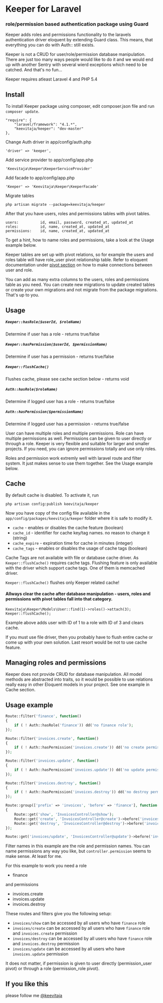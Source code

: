 # Keeper for Laravel
### role/permission based authentication package using Guard

Keeper  adds roles and permissions functionality to the laravels authentication driver eloquent by extending Guard class. This means, that everything you can do with Auth:: still exists.

Keeper is not a CRUD for user/role/permission database manipulation. There are just too many ways people would like to do it and we would end up with another Sentry with several wierd exceptions which need to be catched. And that's no fun...

Keeper requires atleast Laravel 4 and PHP 5.4

## Install

To install Keeper package using composer, edit composer.json file and run `composer update`.

	"require": {
	    "laravel/framework": "4.1.*",
	    "keevitaja/keeper": "dev-master"
	},

Change Auth driver in app/config/auth.php

	'driver' => 'keeper',

Add service provider to app/config/app.php

	'Keevitaja\Keeper\KeeperServiceProvider'

Add facade to app/config/app.php

	'Keeper' => 'Keevitaja\Keeper\KeeperFacade'

Migrate tables

	php artisan migrate --package=keevitaja/keeper

After that you have users, roles and permissions tables with pivot tables.

	users:          id, email, password, created_at, updated_at
	roles:          id, name, created_at, updated_at
	permissions:    id, name, created_at, updated_at

To get a hint, how to name roles and permissions, take a look at the Usage example below.

Keeper tables are set up with pivot relations, so for example the users and roles table will have role_user pivot relationship table. Refer to eloquent documentation under [pivot section](http://laravel.com/docs/eloquent#working-with-pivot-tables) on how to make connections between user and role.

You can add as many extra columns to the users, roles and permissions table as you need. You can create new migrations to update created tables or create your own migrations and not migrate from the package migrations. That's up to you. 

## Usage

##### `Keeper::hasRole($userId, $roleName)`

Determine if user has a role - returns true/false

##### `Keeper::hasPermission($userId, $permissionName)`

Determine if user has a permission - returns true/false

##### `Keeper::flushCache()`

Flushes cache, please see cache section below - returns void

##### `Auth::hasRole($roleName)`

Determine if logged user has a role - returns true/false

##### `Auth::hasPermission($permissionName)`

Determine if logged user has a permission  - returns true/false

User can have multiple roles and multiple permissions. Role can have multiple permissions as well. Permissions can be given to user directly or through a role. Keeper is very flexible and suitable for larger and smaller projects. If you need, you can ignore permissions totally and use only roles.

Roles and permission work extremly well with laravel route and filter system. It just makes sense to use them together. See the Usage example below.

## Cache

By default cache is disabled. To activate it, run

	php artisan config:publish keevitaja/keeper

Now you have copy of the config file available in the `app/config/packages/keevitaja/keeper` folder where it is safe to modify it.

- `cache` - enables or disables the cache feature (boolean)
- `cache_id` - identifier for cache key/tag names. no reason to change it (string)
- `cache_expire` - expiration time for cache in minutes (integer)
- `cache_tags` - enables or disables the usage of cache tags (boolean)

Cache Tags are not available with file or database cache driver. As `Keeper::flushCache()` requires cache tags. Flushing feature is only available with the driver which support cache tags. One of them is memcached driver.

`Keeper::flushCache()` flushes only Keeper related cache!

#### Allways clear the cache after database manipulation - users, roles and permissions with pivot tables fall into that category. 

	Keevitaja\Keeper\Models\User::find(1)->roles()->attach(3);
	Keeper::flushCache();

Example above adds user with ID of 1 to a role with ID of 3 and clears cache.

If you must use file driver, then you probably have to flush entire cache or come up with your own solution. Last resort would be not to use cache feature.

## Managing roles and permissions

Keeper does not provide CRUD for database manipulation. All model methods are abstracted into traits, so it would be possible to use relations really easy in other Eloquent models in your project. See one example in Cache section.

## Usage example

```php
Route::filter('finance', function()
{
	if ( ! Auth::hasRole('finance')) dd('no finance role');
});

Route::filter('invoices.create', function()
{
	if ( ! Auth::hasPermission('invoices.create')) dd('no create permission');
});

Route::filter('invoices.update', function()
{
	if ( ! Auth::hasPermission('invoices.update')) dd('no update permission');
});

Route::filter('invoices.destroy', function()
{
	if ( ! Auth::hasPermission('invoices.destroy')) dd('no destroy permission');
});

Route::group(['prefix' => 'invoices', 'before' => 'finance'], function()
{
	Route::get('show', 'InvoicesController@show');
	Route::get('create', 'InvoicesController@create')->before('invoices.create');
	Route::get('destroy', 'InvoicesController@destroy')->before('invoices.destroy');
});

Route::get('invoices/update', 'InvoicesController@update')->before('invoices.update');
```

Filter names in this example are the role and permission names. You can name permissions any way you like, but `controller.permission` seems to make sense. At least for me.

For this example to work you need a role 

- finance 

and permissions

- invoices.create
- invoices.update
- invoices.destroy

These routes and filters give you the following setup:

- `invoices/show` can be accessed by all users who have `finance` role
- `invoices/create` can be accessed by all users who have `finance` role and `invoices.create` permission
- `invoices/destroy` can be accessed by all users who have `finance` role and `invoices.destroy` permission
- `invoices/update` can be accessed by all users who have `invoices.update` permission

It does not matter, if permission is given to user directly (permission_user pivot) or through a role (permission_role pivot).

## If you like this 

please follow me [@keevitaja](https://twitter.com/keevitaja)